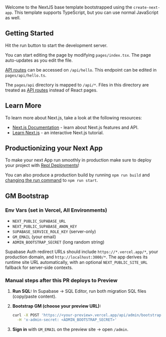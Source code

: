 Welcome to the NextJS base template bootstrapped using the `create-next-app`. This template supports TypeScript, but you can use normal JavaScript as well.

## Getting Started

Hit the run button to start the development server.

You can start editing the page by modifying `pages/index.tsx`. The page auto-updates as you edit the file.

[API routes](https://nextjs.org/docs/api-routes/introduction) can be accessed on `/api/hello`. This endpoint can be edited in `pages/api/hello.ts`.

The `pages/api` directory is mapped to `/api/*`. Files in this directory are treated as [API routes](https://nextjs.org/docs/api-routes/introduction) instead of React pages.

## Learn More

To learn more about Next.js, take a look at the following resources:

- [Next.js Documentation](https://nextjs.org/docs) - learn about Next.js features and API.
- [Learn Next.js](https://nextjs.org/learn) - an interactive Next.js tutorial.

## Productionizing your Next App

To make your next App run smoothly in production make sure to deploy your project with [Repl Deployments](https://docs.replit.com/hosting/deployments/about-deployments)!

You can also produce a production build by running `npm run build` and [changing the run command](https://docs.replit.com/programming-ide/configuring-repl#run) to `npm run start`.

## GM Bootstrap

### Env Vars (set in Vercel, All Environments)

- `NEXT_PUBLIC_SUPABASE_URL`
- `NEXT_PUBLIC_SUPABASE_ANON_KEY`
- `SUPABASE_SERVICE_ROLE_KEY` (server-only)
- `GM_EMAIL` (your email)
- `ADMIN_BOOTSTRAP_SECRET` (long random string)

Supabase Auth redirect URLs should include `https://*.vercel.app/*`, your production domain, and `http://localhost:3000/*`. The app
derives its runtime site URL automatically, with an optional `NEXT_PUBLIC_SITE_URL` fallback for server-side contexts.

### Manual steps after this PR deploys to Preview

1. **Run SQL:** In Supabase → SQL Editor, run both migration SQL files (copy/paste content).
2. **Bootstrap GM (choose your preview URL):**

   ```bash
   curl -X POST 'https://<your-preview>.vercel.app/api/admin/bootstrap-gm' \
     -H 'x-admin-secret: <ADMIN_BOOTSTRAP_SECRET>'
   ```

3. **Sign in** with `GM_EMAIL` on the preview site → open `/admin`.
